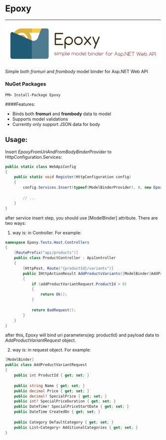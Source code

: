 #   **Epoxy**
------------------------------

![alt tag](https://raw.githubusercontent.com/GokGokalp/Epoxy/master/misc/epoxy-logo.png)

Simple both _fromuri_ and _frombody_ model binder for Asp.NET Web API

### NuGet Packages
``` 
PM> Install-Package Epoxy 
```

####Features:
- Binds both **fromuri** and **frombody** data to model
- Supports model validations
- Currently only support JSON data for body

Usage:
-----

Insert _EpoxyFromUriAndFromBodyBinderProvider_ to HttpConfiguration.Services:

```cs
public static class WebApiConfig
{
    public static void Register(HttpConfiguration config)
    {
        config.Services.Insert(typeof(ModelBinderProvider), 0, new EpoxyFromUriAndFromBodyBinderProvider());

        // ...
    }
}
```

after service insert step, you should use [ModelBinder] attribute. There are two ways:

1. way is: in Controller. For example:
```cs
namespace Epoxy.Tests.Host.Controllers
{
    [RoutePrefix("api/products")]
    public class ProductController : ApiController
    {
        [HttpPost, Route("{productId}/variants")]
        public IHttpActionResult AddProductsVariants([ModelBinder]AddProductVariantRequest addProductVariantRequest)
        {
            if (addProductVariantRequest.ProductId > 0)
            {
                return Ok();
            }
            
            return BadRequest();
        }
    }
}
```

after this, Epoxy will bind uri parameters(eg: productId) and payload data to _AddProductVariantRequest_ object.

2. way is: in request object. For example:
```cs
[ModelBinder]
public class AddProductVariantRequest
{
    public int ProductId { get; set; }

    public string Name { get; set; }
    public decimal Price { get; set; }
    public decimal? SpecialPrice { get; set; }
    public int? SpecialPriceDuration { get; set; }
    public DateTime? SpecialPriceStartDate { get; set; }
    public DateTime CreatedOn { get; set; }

    public Category DefaultCategory { get; set; }
    public List<Category> AdditionalCategories { get; set; }
}
```